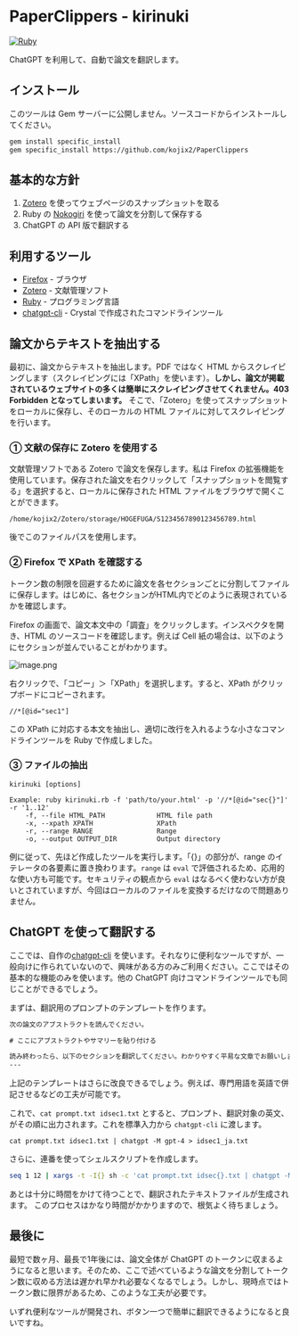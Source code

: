# PaperClippers - kirinuki

[![Ruby](https://github.com/kojix2/PaperClippers/actions/workflows/main.yml/badge.svg)](https://github.com/kojix2/PaperClippers/actions/workflows/main.yml)

ChatGPT を利用して、自動で論文を翻訳します。

## インストール

このツールは Gem サーバーに公開しません。ソースコードからインストールしてください。

```sh
gem install specific_install
gem specific_install https://github.com/kojix2/PaperClippers
```

## 基本的な方針

1. [Zotero](https://www.zotero.org/) を使ってウェブページのスナップショットを取る
2. Ruby の [Nokogiri](https://github.com/sparklemotion/nokogiri) を使って論文を分割して保存する
3. ChatGPT の API 版で翻訳する

## 利用するツール

- [Firefox](https://www.mozilla.org/firefox/) - ブラウザ
- [Zotero](https://www.zotero.org/) - 文献管理ソフト
- [Ruby](https://www.ruby-lang.org) - プログラミング言語
- [chatgpt-cli](https://github.com/kojix2/chatgpt-cli) - Crystal で作成されたコマンドラインツール

## 論文からテキストを抽出する

最初に、論文からテキストを抽出します。PDF ではなく HTML からスクレイピングします（スクレイピングには「XPath」を使います）。**しかし、論文が掲載されているウェブサイトの多くは簡単にスクレイピングさせてくれません。403 Forbidden となってしまいます。** そこで、「Zotero」を使ってスナップショットをローカルに保存し、そのローカルの HTML ファイルに対してスクレイピングを行います。

### ① 文献の保存に Zotero を使用する

文献管理ソフトである Zotero で論文を保存します。私は Firefox の拡張機能を使用しています。保存された論文を右クリックして「スナップショットを閲覧する」を選択すると、ローカルに保存された HTML ファイルをブラウザで開くことができます。

`/home/kojix2/Zotero/storage/HOGEFUGA/S1234567890123456789.html`

後でこのファイルパスを使用します。

### ② Firefox で XPath を確認する

トークン数の制限を回避するために論文を各セクションごとに分割してファイルに保存します。はじめに、各セクションがHTML内でどのように表現されているかを確認します。

Firefox の画面で、論文本文中の「調査」をクリックします。インスペクタを開き、HTML のソースコードを確認します。例えば Cell 紙の場合は、以下のようにセクションが並んでいることがわかります。

![image.png](https://qiita-image-store.s3.ap-northeast-1.amazonaws.com/0/144608/7e3292da-364d-d709-0558-8439a643db6e.png)

右クリックで、「コピー」＞「XPath」を選択します。すると、XPath がクリップボードにコピーされます。

```
//*[@id="sec1"]
```

この XPath に対応する本文を抽出し、適切に改行を入れるような小さなコマンドラインツールを Ruby で作成しました。

### ③ ファイルの抽出

```
kirinuki [options]

Example: ruby kirinuki.rb -f 'path/to/your.html' -p '//*[@id="sec{}"]' -r '1..12'
    -f, --file HTML_PATH             HTML file path
    -x, --xpath XPATH                XPath
    -r, --range RANGE                Range
    -o, --output OUTPUT_DIR          Output directory
```

例に従って、先ほど作成したツールを実行します。「{}」の部分が、range のイテレータの各要素に置き換わります。`range` は `eval` で評価されるため、応用的な使い方も可能です。セキュリティの観点から `eval` はなるべく使わない方が良いとされていますが、今回はローカルのファイルを変換するだけなので問題ありません。

## ChatGPT を使って翻訳する

ここでは、自作の[chatgpt-cli](https://github.com/kojix2/chatgpt-cli) を使います。それなりに便利なツールですが、一般向けに作られていないので、興味がある方のみご利用ください。ここではその基本的な機能のみを使います。他の ChatGPT 向けコマンドラインツールでも同じことができるでしょう。

まずは、翻訳用のプロンプトのテンプレートを作ります。

```txt:prompt.txt
次の論文のアブストラクトを読んでください。

# ここにアブストラクトやサマリーを貼り付ける

読み終わったら、以下のセクションを翻訳してください。わかりやすく平易な文章でお願いします。翻訳された文章だけ回答してください。専門的な科学用語はカッコを用いて日本語（英語）の形で併記してください。
---

```

上記のテンプレートはさらに改良できるでしょう。例えば、専門用語を英語で併記させるなどの工夫が可能です。

これで、`cat prompt.txt idsec1.txt` とすると、プロンプト、翻訳対象の英文、がその順に出力されます。これを標準入力から `chatgpt-cli` に渡します。

```
cat prompt.txt idsec1.txt | chatgpt -M gpt-4 > idsec1_ja.txt
```

さらに、連番を使ってシェルスクリプトを作成します。

```sh
seq 1 12 | xargs -t -I{} sh -c 'cat prompt.txt idsec{}.txt | chatgpt -M gpt-4 > idsec{}_ja.txt'
```

あとは十分に時間をかけて待つことで、翻訳されたテキストファイルが生成されます。
このプロセスはかなり時間がかかりますので、根気よく待ちましょう。

## 最後に

最短で数ヶ月、最長で1年後には、論文全体が ChatGPT のトークンに収まるようになると思います。そのため、ここで述べているような論文を分割してトークン数に収める方法は遅かれ早かれ必要なくなるでしょう。しかし、現時点ではトークン数に限界があるため、このような工夫が必要です。

いずれ便利なツールが開発され、ボタン一つで簡単に翻訳できるようになると良いですね。

